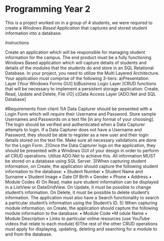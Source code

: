 # Programming Year 2

This is a project worked on in a group of 4 students, we were required to create a _Windows Based Application_ that captures and stored student information into a database.

_Instructions_


Create an application which will be responsible for managing student information for the campus. The end product must be a fully functioning Windows Based application which will capture details of students and details of the modules that the students do and store in an SQL Relational Database. In your project, you need to utilize the Multi Layered Architecture. Your application must comprise of the following 3-tiers:
a)Presentation Layer [Your Windows Forms GUI]
b)Business Logic Layer [CRUD functions that will be necessary to implement a persistent storage application: Create, Read, Update and Delete, File I/O]
c)Data Access Layer [ADO.Net and SQL Database]

#Requirements from client
1)A Data Capturer should be presented with a Login Form which will require their Username and Password. Store sample Usernames and Passwords on a text file [in any format of your choosing]. The login should be verified and authenticated when a Data Capturer attempts to login. If a Data Capturer does not have a Username and Password, they should be able to register as a new user and their login details stored on the text file. Make sure all necessary validations are done for the Login Form.
2)Once the Data Capturer logs on the application, they should be presented with a Windows GUI of your design in order to perform all CRUD operations. Utilize ADO.Net to achieve this. All information MUST be stored on a database using SQL Server.
3)When capturing student information, on Create, the application should capture the following student information to the database:
▪ Student Number
▪ Student Name and Surname
▪ Student Image
▪ Date Of Birth
▪ Gender
▪ Phone
▪ Address
▪ Module Codes
4) On Read, make sure student information can be displayed in a ListView or DataGridView. On Update, it must be possible to change student’s information. On Delete, it must be possible to delete student’s information. The application must also have a Search functionality to search a particular student’s information using the Student’s ID.
5) When capturing module information, on Create, the application should capture the following module information to the database:
▪ Module Code
▪M odule Name
▪ Module Description
▪ Links to particular online resources (use YouTube videos that relate to each module)
6)The rest of the other CRUD operations must apply for displaying, updating, deleting and searching for a module to and from the database.
